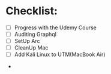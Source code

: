 # Checklist:

- [ ] Progress with the Udemy Course
- [ ] Auditing Graphql
- [ ] SetUp Arc
- [ ] CleanUp Mac
- [ ] Add Kali Linux to UTM(MacBook Air)
-


